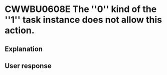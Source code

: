 # CWWBU0608E The ''0'' kind of the ''1'' task instance does not allow this action.

## Explanation

## User response